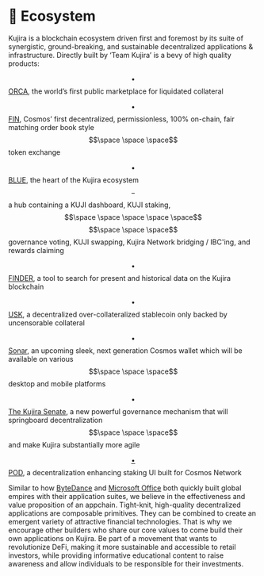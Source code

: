 # 📱 Ecosystem

Kujira is a blockchain ecosystem driven first and foremost by its suite of synergistic, ground-breaking, and sustainable decentralized applications & infrastructure. Directly built by ‘Team Kujira’ is a bevy of high quality products:

$$\bullet$$ [ORCA](https://orca.kujira.app/), the world’s first public marketplace for liquidated collateral

$$\bullet$$ [FIN](https://fin.kujira.app/), Cosmos’ first decentralized, permissionless, 100% on-chain, fair matching order book style                   $$\space \space \space$$token exchange&#x20;

$$\bullet$$ [BLUE](https://blue.kujira.app/), the heart of the Kujira ecosystem$$-$$a hub containing a KUJI dashboard, KUJI staking, $$\space \space \space \space \space$$$$\space \space \space$$governance voting, KUJI swapping, Kujira Network bridging / IBC'ing, and rewards claiming

$$\bullet$$ [FINDER](https://finder.kujira.app/), a tool to search for present and historical data on the Kujira blockchain

$$\bullet$$ [USK](https://blue.kujira.app/mint), a decentralized over-collateralized stablecoin only backed by uncensorable collateral

$$\bullet$$ [Sonar](../../dapps-and-infrastructure/kujira-wallet.md), an upcoming sleek, next generation Cosmos wallet which will be available on various     $$\space \space \space$$desktop and mobile platforms

$$\bullet$$ [The Kujira Senate](../../dapps-and-infrastructure/senate.md), a new powerful governance mechanism that will springboard decentralization   $$\space \space \space$$and make Kujira substantially more agile

[$$\bullet$$ POD](../../dapps-and-infrastructure/pod.md), a decentralization enhancing staking UI built for Cosmos Network

Similar to how [ByteDance](https://en.wikipedia.org/wiki/ByteDance) and [Microsoft Office](https://en.wikipedia.org/wiki/Microsoft\_Office) both quickly built global empires with their application suites, we believe in the effectiveness and value proposition of an appchain. Tight-knit, high-quality decentralized applications are composable primitives. They can be combined to create an emergent variety of attractive financial technologies. That is why we encourage other builders who share our core values to come build their own applications on Kujira. Be part of a movement that wants to revolutionize DeFi, making it more sustainable and accessible to retail investors, while providing informative educational content to raise awareness and allow individuals to be  responsible for their investments.
